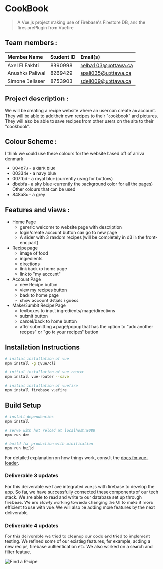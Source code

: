 # CookBook

> A Vue.js project making use of Firebase's Firestore DB, and the firestorePlugin from Vuefire

## Team members :

| **Member Name**           | **Student ID** | **Email(s)**                  |
| :------------------------ | :------------- | :-----------------------------|
| Axel El Bakhti            | 8890998        | aelba103@uottawa.ca           |
| Anushka Paliwal           | 8269429        | apali035@uottawa.ca           |
| Simone Delisser           | 8753903        | sdeli009@uottawa.ca           |

## Project description :

We will be creating a recipe website where an user can create an account. 
They will be able to add their own recipes to their "cookbook" and pictures.
They will also be able to save recipes from other users on the site to their "cookbook".

## Colour Scheme :

I think we could use these colours for the website based off of arriva denmark
- 004d73 - a dark blue
- 00334e - a navy blue 
- 007fbd - a royal blue (currently using for buttons)
- dbebfa - a sky blue (currently the background color for all the pages)
Other colours that can be used
- 848a8c - a grey

## Features and views :
- Home Page 
    - generic welcome to website page with description
    - login/create account button can go to new page
    - A slider with 3 random recipes (will be completely in d3 in the front-end part)
- Recipe page
    - image of food
    - ingredients
    - directions
    - link back to home page
    - link to "my account"
- Account Page 
    - new Recipe button
    - view my recipes button
    - back to home page
    - show account detials i guess
- Make/Sumbit Recipe Page
    - textboxes to input ingredients/image/directions
    - submit button
    - cancel/back to home button
    - after submitting a page/popup that has the option to "add another recipes" or "go to your recipes" button

## Installation Instructions

``` bash
# initial installation of vue
npm install -g @vue/cli
```

``` bash
# initial installation of vue router
npm install vue-router --save
```

``` bash
# initial installation of vuefire
npm install firebase vuefire
```

## Build Setup

``` bash
# install dependencies
npm install

# serve with hot reload at localhost:8080
npm run dev

# build for production with minification
npm run build
```

For detailed explanation on how things work, consult the [docs for vue-loader](http://vuejs.github.io/vue-loader).

### Deliverable 3 updates

For this deliverable we have integrated vue.js with firebase to develop the app. So far, we have successfully connected these components of our tech stack. We are able to read and write to our database set up through firebase. We are slowly working towards changing the UI to make it more efficient to use with vue. We will also be adding more features by the next deliverable. 

### Deliverable 4 updates

For this deliverable we tried to cleanup our code and tried to implement testing. We refined some of our existing features, for example, adding a new recipe, firebase authentication etc. We also worked on a search and filter feature. 

![Find a Recipe](https://www.facebook.com/messages/t/2618169804948323)
